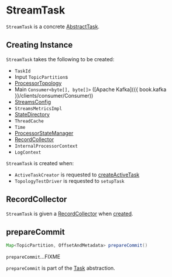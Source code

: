 # StreamTask

`StreamTask` is a concrete [AbstractTask](AbstractTask.md).

## Creating Instance

`StreamTask` takes the following to be created:

* <span id="id"> `TaskId`
* <span id="inputPartitions"> Input `TopicPartition`s
* <span id="topology"> [ProcessorTopology](processor/ProcessorTopology.md)
* <span id="mainConsumer"> Main `Consumer<byte[], byte[]>` ([Apache Kafka]({{ book.kafka }}/clients/consumer/Consumer))
* <span id="config"> [StreamsConfig](StreamsConfig.md)
* <span id="streamsMetrics"> `StreamsMetricsImpl`
* <span id="stateDirectory"> [StateDirectory](StateDirectory.md)
* <span id="cache"> `ThreadCache`
* <span id="time"> `Time`
* <span id="stateMgr"> [ProcessorStateManager](ProcessorStateManager.md)
* [RecordCollector](#recordCollector)
* <span id="processorContext"> `InternalProcessorContext`
* <span id="logContext"> `LogContext`

`StreamTask` is created when:

* `ActiveTaskCreator` is requested to [createActiveTask](ActiveTaskCreator.md#createActiveTask)
* `TopologyTestDriver` is requested to `setupTask`

## <span id="recordCollector"> RecordCollector

`StreamTask` is given a [RecordCollector](RecordCollector.md) when [created](#creating-instance).

## <span id="prepareCommit"> prepareCommit

```java
Map<TopicPartition, OffsetAndMetadata> prepareCommit()
```

`prepareCommit`...FIXME

`prepareCommit` is part of the [Task](Task.md#prepareCommit) abstraction.
